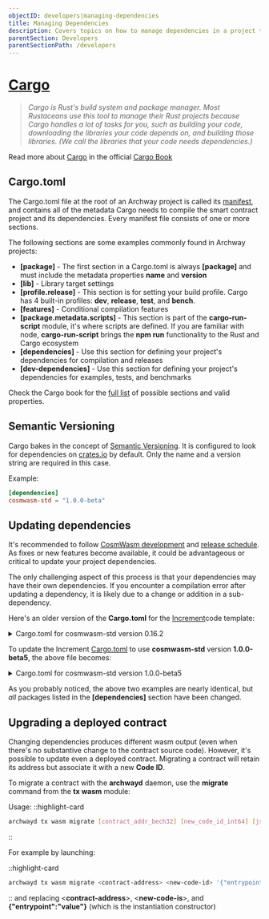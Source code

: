 ```yaml
---
objectID: developers|managing-dependencies
title: Managing Dependencies
description: Covers topics on how to manage dependencies in a project that is built on the Archway network
parentSection: Developers
parentSectionPath: /developers
---
```


# <a href="https://doc.rust-lang.org/cargo/" target="_blank">Cargo</a>

> _Cargo is Rust's build system and package manager. Most Rustaceans use this tool to manage their Rust projects because Cargo handles a lot of tasks for you, such as building your code, downloading the libraries your code depends on, and building those libraries. (We call the libraries that your code needs dependencies.)_


Read more about <a href="https://doc.rust-lang.org/book/ch01-03-hello-cargo.html#hello-cargo" target="_blank">Cargo</a> in the official <a href="https://doc.rust-lang.org/cargo/" target="_blank">Cargo Book</a>

## Cargo.toml

The Cargo.toml file at the root of an Archway project is called its <a href="https://en.wikipedia.org/wiki/Manifest_file" target="_blank">manifest</a>, and contains all of the metadata Cargo needs to compile the smart contract project and its dependencies. Every manifest file consists of one or more sections.

The following sections are some examples commonly found in Archway projects:

- **[package]** - The first section in a Cargo.toml is always **[package]** and must include the metadata properties **name** and **version**
- **[lib]** - Library target settings
- **[profile.release]** - This section is for setting your build profile. Cargo has 4 built-in profiles: **dev**, **release**, **test**, and **bench**.
- **[features]** - Conditional compilation features
- **[package.metadata.scripts]** - This section is part of the **cargo-run-script** module, it's where scripts are defined. If you are familiar with node, **cargo-run-script** brings the **npm run** functionality to the Rust and Cargo ecosystem
- **[dependencies]** - Use this section for defining your project's dependencies for compilation and releases
- **[dev-dependencies]** - Use this section for defining your project's dependencies for examples, tests, and benchmarks

Check the Cargo book for the <a href="https://doc.rust-lang.org/cargo/reference/manifest.html" target="_blank">full list</a> of possible sections and valid properties.

## Semantic Versioning

Cargo bakes in the concept of <a href="https://semver.org/" target="_blank">Semantic Versioning</a>. It is configured to look for dependencies on <a href="https://crates.io/" target="_blank">crates.io</a> by default. Only the name and a version string are required in this case.

Example:

```toml
[dependencies]
cosmwasm-std = "1.0.0-beta"
```

## Updating dependencies

It's recommended to follow <a href="https://github.com/CosmWasm/cosmwasm" target="_blank">CosmWasm development</a> and <a href="https://github.com/CosmWasm/cosmwasm/releases" target="_blank">release schedule</a>. As fixes or new features become available, it could be advantageous or critical to update your project dependencies.

The only challenging aspect of this process is that your dependencies may have their own dependencies. If you encounter a compilation error after updating a dependency, it is likely due to a change or addition in a sub-dependency.

Here's an older version of the **Cargo.toml** for the <a href="https://github.com/archway-network/archway-templates/tree/main/increment" target="_blank">Increment</a>code template:

<details>
<summary>Cargo.toml for cosmwasm-std version 0.16.2</summary>

```toml
[package]
name = "{{project-name}}"
version = "0.1.0"
authors = ["{{authors}}"]
edition = "2018"

exclude = [
  # Those files are rust-optimizer artifacts. You might want to commit them for convenience but they should not be part of the source code publication.
  "contract.wasm",
  "hash.txt",
]

# See more keys and their definitions at https://doc.rust-lang.org/cargo/reference/manifest.html

[lib]
crate-type = ["cdylib", "rlib"]

[profile.release]
opt-level = 3
debug = false
rpath = false
lto = true
debug-assertions = false
codegen-units = 1
panic = 'abort'
incremental = false
overflow-checks = true

[features]
# for more explicit tests, cargo test --features=backtraces
backtraces = ["cosmwasm-std/backtraces"]
# use library feature to disable all instantiate/execute/query exports
library = []

[package.metadata.scripts]
optimize = """docker run --rm -v "$(pwd)":/code \
  --mount type=volume,source="$(basename "$(pwd)")_cache",target=/code/target \
  --mount type=volume,source=registry_cache,target=/usr/local/cargo/registry \
  cosmwasm/rust-optimizer:0.12.3
"""

[dependencies]
cosmwasm-std = { version = "0.16.2" }
cosmwasm-storage = { version = "0.16.0" }
cw-storage-plus = "0.8.0"
cw2 = "0.8.1"
schemars = "0.8.3"
serde = { version = "1.0.127", default-features = false, features = ["derive"] }
thiserror = { version = "1.0.26" }

[dev-dependencies]
cosmwasm-schema = { version = "0.16.0" }
```

<a href="https://github.com/archway-network/archway-templates/blob/a4ab128ee2b9cf511007f03564d453b825c5e328/increment/Cargo.toml" target="_blank">Source</a>

</details>

To update the Increment <a href="https://github.com/archway-network/archway-templates/blob/main/increment/Cargo.toml" target="_blank">Cargo.toml</a> to use **cosmwasm-std** version **1.0.0-beta5**, the above file becomes:

<details>
<summary>Cargo.toml for cosmwasm-std version 1.0.0-beta5</summary>

```toml
[package]
name = "{{project-name}}"
version = "0.1.0"
authors = ["{{authors}}"]
edition = "2018"

exclude = [
  # Those files are rust-optimizer artifacts. You might want to commit them for convenience but they should not be part of the source code publication.
  "contract.wasm",
  "hash.txt",
]

# See more keys and their definitions at https://doc.rust-lang.org/cargo/reference/manifest.html

[lib]
crate-type = ["cdylib", "rlib"]

[profile.release]
opt-level = 3
debug = false
rpath = false
lto = true
debug-assertions = false
codegen-units = 1
panic = 'abort'
incremental = false
overflow-checks = true

[features]
# for more explicit tests, cargo test --features=backtraces
backtraces = ["cosmwasm-std/backtraces"]
# use library feature to disable all instantiate/execute/query exports
library = []

[package.metadata.scripts]
optimize = """docker run --rm -v "$(pwd)":/code \
  -e CARGO_TERM_COLOR=always \
  --mount type=volume,source="$(basename "$(pwd)")_cache",target=/code/target \
  --mount type=volume,source=registry_cache,target=/usr/local/cargo/registry \
  cosmwasm/rust-optimizer:0.12.5
"""

[dependencies]
cosmwasm-std = "1.0.0-beta5"
cosmwasm-storage = "1.0.0-beta5"
cw-storage-plus = "0.12"
cw2 = "0.12"
schemars = "0.8"
serde = { version = "1.0", default-features = false, features = ["derive"] }
thiserror = "1.0"

[dev-dependencies]
cosmwasm-schema = "1.0.0-beta5"
```

<a href="https://github.com/archway-network/archway-templates/blob/main/increment/Cargo.toml" target="_blank">Source<a>
<a href="https://github.com/archway-network/archway-templates/commit/f5860a76c6faa98555554e35b54081014e25a5ba" target="_blank">View the GitHub diff</a>

</details>

As you probably noticed, the above two examples are nearly identical, but _all_ packages listed in the **[dependencies]** section have been changed.

## Upgrading a deployed contract

Changing dependencies produces different wasm output (even when there's no substantive change to the contract source code). However, it's possible to update even a deployed contract. Migrating a contract will retain its address but associate it with a new **Code ID**.

To migrate a contract with the **archwayd** daemon, use the **migrate** command from the **tx wasm** module:

Usage:
::highlight-card

```bash
archwayd tx wasm migrate [contract_addr_bech32] [new_code_id_int64] [json_encoded_migration_args] [flags]
```

::

For example by launching:

::highlight-card

```bash
archwayd tx wasm migrate <contract-address> <new-code-id> '{"entrypoint":"value"}' --gas auto --gas-prices 0.05uconst --gas-adjustment 1.4 --from <wallet-label> --chain-id "constantine-1" --node "https://rpc.constantine-1.archway.tech:443" --broadcast-mode sync --output json -y
```

::
and replacing <**contract-address**>, <**new-code-is**>, and **{"entrypoint":"value"}** (which is the instantiation constructor)